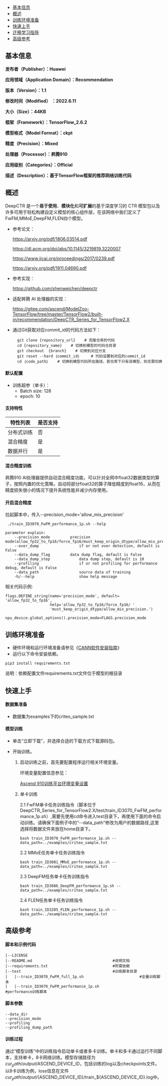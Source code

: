 - [基本信息](#基本信息.md)
- [概述](#概述.md)
- [训练环境准备](#训练环境准备.md)
- [快速上手](#快速上手.md)
- [迁移学习指导](#迁移学习指导.md)
- [高级参考](#高级参考.md)
## 基本信息

**发布者（Publisher）：Huawei**

**应用领域（Application Domain）：Recommendation**

**版本（Version）：1.1**

**修改时间（Modified） ：2022.6.11**

**大小（Size）：44KB**

**框架（Framework）：TensorFlow_2.6.2**

**模型格式（Model Format）：ckpt**

**精度（Precision）：Mixed**

**处理器（Processor）：昇腾910**

**应用级别（Categories）：Official**

**描述（Description）：基于TensorFlow框架的推荐网络训练代码**

## 概述


DeepCTR 是一个**易于使用**、**模块化**和**可扩展**的基于深度学习的 CTR 模型包以及许多可用于轻松构建自定义模型的核心组件层，在该网络中我们定义了FwFM,MMoE,DeepFM,FLEN四个模型。

- 参考论文：

  https://arxiv.org/pdf/1806.03514.pdf

  https://dl.acm.org/doi/abs/10.1145/3219819.3220007

  https://www.ijcai.org/proceedings/2017/0239.pdf

  https://arxiv.org/pdf/1911.04690.pdf

- 参考实现：

  https://github.com/shenweichen/deepctr

- 适配昇腾 AI 处理器的实现：
  
  https://gitee.com/ascend/ModelZoo-TensorFlow/tree/master/TensorFlow2/built-in/recommendation/DeepCTR_Series_for_TensorFlow2.X

- 通过Git获取对应commit\_id的代码方法如下：
  
        git clone {repository_url}    # 克隆仓库的代码
        cd {repository_name}    # 切换到模型的代码仓目录
        git checkout  {branch}    # 切换到对应分支
        git reset --hard ｛commit_id｝     # 代码设置到对应的commit_id
        cd ｛code_path｝    # 切换到模型代码所在路径，若仓库下只有该模型，则无需切换
    

#### 默认配置<a name="section91661242121611"></a>

-   训练超参（单卡）：
    - Batch size: 128
    - epoch: 10


#### 支持特性<a name="section1899153513554"></a>

| 特性列表   | 是否支持 |
| ---------- | -------- |
| 分布式训练 | 否       |
| 混合精度   | 是       |
| 数据并行   | 是       |


#### 混合精度训练<a name="section168064817164"></a>

昇腾910 AI处理器提供自动混合精度功能，可以针对全网中float32数据类型的算子，按照内置的优化策略，自动将部分float32的算子降低精度到float16，从而在精度损失很小的情况下提升系统性能并减少内存使用。

#### 开启混合精度<a name="section20779114113713"></a>

拉起脚本中，传入--precision_mode='allow_mix_precision'

```
 ./train_ID3070_FwFM_performance_1p.sh --help

parameter explain:
    --precision_mode         precision mode(allow_fp32_to_fp16/force_fp16/must_keep_origin_dtype/allow_mix_precision)
    --over_dump                  if or not over detection, default is False
    --data_dump_flag         data dump flag, default is False
    --data_dump_step             data dump step, default is 10
    --profiling                  if or not profiling for performance debug, default is False
    --data_path                  source data of training
    -h/--help                    show help message
```

相关代码示例:

```
flags.DEFINE_string(name='precision_mode', default= 'allow_fp32_to_fp16',
                    help='allow_fp32_to_fp16/force_fp16/ ' 
                    'must_keep_origin_dtype/allow_mix_precision.')

npu_device.global_options().precision_mode=FLAGS.precision_mode
```

## 训练环境准备

-  硬件环境和运行环境准备请参见《[CANN软件安装指南](https://support.huawei.com/enterprise/zh/ascend-computing/cann-pid-251168373?category=installation-update)》
-  运行以下命令安装依赖。
```
pip3 install requirements.txt
```
说明：依赖配置文件requirements.txt文件位于模型的根目录

## 快速上手

#### 数据集准备<a name="section361114841316"></a>

- 数据集为examples下的criteo_sample.txt


#### 模型训练<a name="section715881518135"></a>

- 单击“立即下载”，并选择合适的下载方式下载源码包。
- 开始训练。

    1. 启动训练之前，首先要配置程序运行相关环境变量。

    	环境变量配置信息参见：

       [Ascend 910训练平台环境变量设置](https://gitee.com/ascend/ModelZoo-TensorFlow/wikis/01.%E8%AE%AD%E7%BB%83%E8%84%9A%E6%9C%AC%E8%BF%81%E7%A7%BB%E6%A1%88%E4%BE%8B/Ascend%20910%E8%AE%AD%E7%BB%83%E5%B9%B3%E5%8F%B0%E7%8E%AF%E5%A2%83%E5%8F%98%E9%87%8F%E8%AE%BE%E7%BD%AE)
       
    2. 单卡训练

          2.1 FwFM单卡任务训练指令（脚本位于DeepCTR_Series_for_TensorFlow2.X/test/train_ID3070_FwFM_performance_1p.sh）,需要先使用cd命令进入test目录下，再使用下面的命令启动训练。请确保下面例子中的“--data_path”修改为用户的数据路径,这里选择将数据文件夹放在home目录下。

        ```
        bash train_ID3070_FwFM_performance_1p.sh --data_path=../examples/criteo_sample.txt
        ```

        2.2 MMoE任务单卡任务训练指令

        ```
        bash train_ID3081_MMoE_performance_1p.sh --data_path=../examples/criteo_sample.txt
        ```

        2.3 DeepFM任务单卡任务训练指令
        
        ```
        bash train_ID3086_DeepFM_performance_1p.sh --data_path=../examples/criteo_sample.txt
        ```
        
        2.4 FLEN任务单卡任务训练指令
        
        ```
        bash train_ID3205_FLEN_performance_1p.sh --data_path=../examples/criteo_sample.txt
        ```
        
        


## 高级参考

#### 脚本和示例代码

```
|--LICENSE
|--README.md									#说明文档									
|--requirements.txt		   						#所需依赖
|--test			           						#训练脚本目录
|	|--train_ID3070_FwFM_full_1p.sh							#全量训练脚本
|	|--train_ID3070_FwFM_performance_1p.sh					#performance训练脚本
```

#### 脚本参数<a name="section6669162441511"></a>

```
--data_dir
--precision_mode
--profiling
--profiling_dump_path
```

#### 训练过程<a name="section1589455252218"></a>

通过“模型训练”中的训练指令启动单卡或者多卡训练。单卡和多卡通过运行不同脚本，支持单卡，8卡网络训练。模型存储路径为${cur_path}/output/$ASCEND_DEVICE_ID，包括训练的log以及checkpoints文件。以8卡训练为例，loss信息在文件${cur_path}/output/${ASCEND_DEVICE_ID}/train_${ASCEND_DEVICE_ID}.log中。